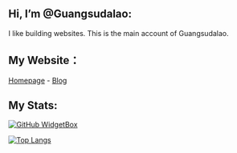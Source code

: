 ## Hi, I’m @Guangsudalao:
I like building websites.
This is the main account of Guangsudalao.

## My Website：

[Homepage](https://www.dlya.top) - [Blog](https://blog.dlya.top)

## My Stats:

[![GitHub WidgetBox](https://github-widgetbox.vercel.app/api/profile?username=Guangsudalao&data=followers,repositories,stars)](https://github.com/Jurredr/github-widgetbox)

[![Top Langs](https://github-readme-stats.vercel.app/api/top-langs/?username=Guangsudalao&layout=compact)](https://github.com/Guangsudalao/Guangsudalao)
